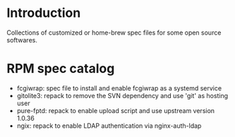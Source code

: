 Introduction
============

Collections of customized or home-brew spec files for some open source
softwares.

RPM spec catalog
================

* fcgiwrap:  spec file to install and enable fcgiwrap as a systemd service
* gitolite3: repack to remove the SVN dependency and use 'git' as hosting user
* pure-fptd: repack to enable upload script and use upstream version 1.0.36
* ngix:      repack to enable LDAP authentication via nginx-auth-ldap
